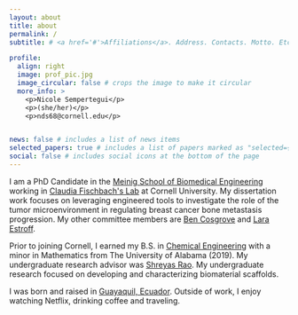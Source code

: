 ```yaml
---
layout: about
title: about
permalink: /
subtitle: # <a href='#'>Affiliations</a>. Address. Contacts. Motto. Etc.

profile:
  align: right
  image: prof_pic.jpg
  image_circular: false # crops the image to make it circular
  more_info: >
    <p>Nicole Sempertegui</p>
    <p>(she/her)</p>
    <p>nds68@cornell.edu</p>


news: false # includes a list of news items
selected_papers: true # includes a list of papers marked as "selected={true}"
social: false # includes social icons at the bottom of the page
---
```


<p>
I am a PhD Candidate in the <a href='https://www.bme.cornell.edu/bme/'>Meinig School of Biomedical Engineering</a> working in <a href="https://fischbachlab.bme.cornell.edu">Claudia Fischbach's Lab</a> at Cornell University. My dissertation work focuses on leveraging engineered tools to investigate the role of the tumor microenvironment in regulating breast cancer bone metastasis progression. My other committee members are <a href="https://https://www.bme.cornell.edu/faculty-directory/ben-cosgrove/">Ben Cosgrove</a> and <a href="https://www.mse.cornell.edu/faculty-directory/lara-estroff/">Lara Estroff</a>.


<p>
	
Prior to joining Cornell, I earned my B.S. in <a href="https://che.eng.ua.edu">Chemical Engineering</a> with a minor in Mathematics from The University of Alabama (2019). My undergraduate research advisor was <a href="https://raolab.ua.edu/">Shreyas Rao</a>. My undergraduate research focused on developing and characterizing biomaterial scaffolds.  


<p>
I was born and raised in <a href="https://en.wikipedia.org/wiki/Guayaquil">Guayaquil, Ecuador</a>. Outside of work, I enjoy watching Netflix, drinking coffee and traveling.  
</p>
